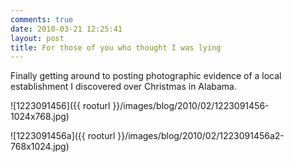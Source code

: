 ```yaml
---
comments: true
date: 2010-03-21 12:25:41
layout: post
title: For those of you who thought I was lying
---
```


Finally getting around to posting photographic evidence of a local establishment I discovered over Christmas in Alabama.

![1223091456]({{ rooturl }}/images/blog/2010/02/1223091456-1024x768.jpg)

![1223091456a]({{ rooturl }}/images/blog/2010/02/1223091456a2-768x1024.jpg)
